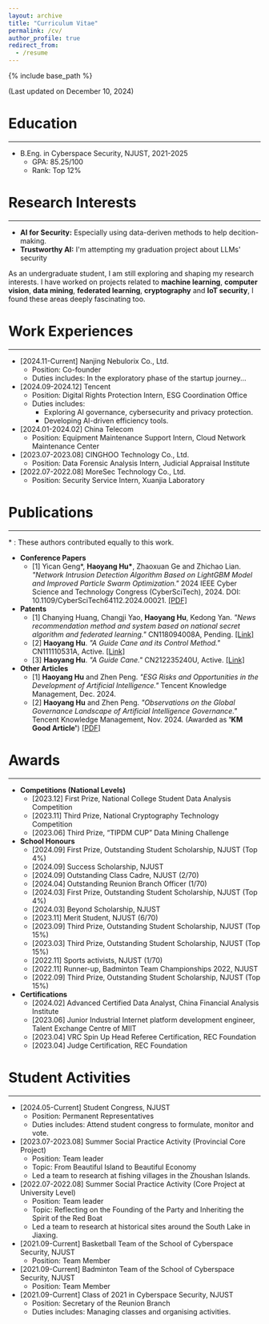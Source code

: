 ```yaml
---
layout: archive
title: "Curriculum Vitae"
permalink: /cv/
author_profile: true
redirect_from:
  - /resume
---
```


{% include base_path %}

(Last updated on December 10, 2024)

Education
======
---
* B.Eng. in Cyberspace Security, NJUST, 2021-2025
  * GPA: 85.25/100
  * Rank: Top 12%

Research Interests
======
---
* **AI for Security:** Especially using data-deriven methods to help decition-making.
* **Trustworthy AI:** I'm attempting my graduation project about LLMs' security

As an undergraduate student, I am still exploring and shaping my research interests. I have worked on projects related to **machine learning**, **computer vision**, **data mining**, **federated learning**, **cryptography** and **IoT security**, I found these areas deeply fascinating too.

Work Experiences
======
---
* [2024.11-Current] Nanjing Nebulorix Co., Ltd.
  * Position: Co-founder
  * Duties includes: In the exploratory phase of the startup journey...
* [2024.09-2024.12] Tencent
  * Position: Digital Rights Protection Intern, ESG Coordination Office
  * Duties includes:
      * Exploring AI governance, cybersecurity and privacy protection.
      * Developing AI-driven efficiency tools.
* [2024.01-2024.02] China Telecom
  * Position: Equipment Maintenance Support Intern, Cloud Network Maintenance Center
* [2023.07-2023.08] CINGHOO Technology Co., Ltd.
  * Position: Data Forensic Analysis Intern, Judicial Appraisal Institute
* [2022.07-2022.08] MoreSec Technology Co., Ltd.
  * Position: Security Service Intern, Xuanjia Laboratory

Publications
======
---
\* : These authors contributed equally to this work.
* **Conference Papers**
  * [1] Yican Geng\*, **Haoyang Hu\***, Zhaoxuan Ge and Zhichao Lian. *"Network Intrusion Detection Algorithm Based on LightGBM Model and Improved Particle Swarm Optimization."* 2024 IEEE Cyber Science and Technology Congress (CyberSciTech), 2024. DOI: 10.1109/CyberSciTech64112.2024.00021. <a href="https://ALIENHHY.github.io/_pages/CyberSciTech2024.pdf" target="_blank">[PDF]</a>
* **Patents**
  * [1] Chanying Huang, Changji Yao, **Haoyang Hu**, Kedong Yan. *"News recommendation method and system based on national secret algorithm and federated learning."* CN118094008A, Pending. <a href="https://patents.google.com/patent/CN118094008A" target="_blank">[Link]</a>
  * [2] **Haoyang Hu**. *"A Guide Cane and its Control Method."* CN111110531A, Active. <a href="https://patents.google.com/patent/CN111110531A" target="_blank">[Link]</a>
  * [3] **Haoyang Hu**. *"A Guide Cane."* CN212235240U, Active. <a href="https://patents.google.com/patent/CN212235240U" target="_blank">[Link]</a>
* **Other Articles**
  * [1] **Haoyang Hu** and Zhen Peng. *"ESG Risks and Opportunities in the Development of Artificial Intelligence."* Tencent Knowledge Management, Dec. 2024.
  * [2] **Haoyang Hu** and Zhen Peng. *"Observations on the Global Governance Landscape of Artificial Intelligence Governance."* Tencent Knowledge Management, Nov. 2024. (Awarded as **'KM Good Article'**) <a href="https://ALIENHHY.github.io/_pages/人工智能治理全球治理态势观察.pdf" target="_blank">[PDF]</a>

Awards
======
---
* **Competitions (National Levels)**
  * [2023.12] First Prize, National College Student Data Analysis Competition
  * [2023.11] Third Prize, National Cryptography Technology Competition
  * [2023.06] Third Prize, “TIPDM CUP” Data Mining Challenge
* **School Honours**
  * [2024.09] First Prize, Outstanding Student Scholarship, NJUST (Top 4%)
  * [2024.09] Success Scholarship, NJUST
  * [2024.09] Outstanding Class Cadre, NJUST (2/70)
  * [2024.04] Outstanding Reunion Branch Officer (1/70)
  * [2024.03] First Prize, Outstanding Student Scholarship, NJUST (Top 4%)
  * [2024.03] Beyond Scholarship, NJUST
  * [2023.11] Merit Student, NJUST (6/70)
  * [2023.09] Third Prize, Outstanding Student Scholarship, NJUST (Top 15%)
  * [2023.03] Third Prize, Outstanding Student Scholarship, NJUST (Top 15%)
  * [2022.11] Sports activists, NJUST (1/70)
  * [2022.11] Runner-up, Badminton Team Championships 2022, NJUST
  * [2022.09] Third Prize, Outstanding Student Scholarship, NJUST (Top 15%)
* **Certifications**
  * [2024.02] Advanced Certified Data Analyst, China Financial Analysis Institute
  * [2023.06] Junior Industrial Internet platform development engineer, Talent Exchange Centre of MIIT
  * [2023.04] VRC Spin Up Head Referee Certification, REC Foundation
  * [2023.04] Judge Certification, REC Foundation

Student Activities
======
---
* [2024.05-Current] Student Congress, NJUST
  * Position: Permanent Representatives
  * Duties includes: Attend student congress to formulate, monitor and vote.
* [2023.07-2023.08] Summer Social Practice Activity (Provincial Core Project)
  * Position: Team leader
  * Topic: From Beautiful Island to Beautiful Economy
  * Led a team to research at fishing villages in the Zhoushan Islands.
* [2022.07-2022.08] Summer Social Practice Activity (Core Project at University Level)
  * Position: Team leader
  * Topic: Reflecting on the Founding of the Party and Inheriting the Spirit of the Red Boat
  * Led a team to research at historical sites around the South Lake in Jiaxing.
* [2021.09-Current] Basketball Team of the School of Cyberspace Security, NJUST
  * Position: Team Member
* [2021.09-Current] Badminton Team of the School of Cyberspace Security, NJUST
  * Position: Team Member
* [2021.09-Current] Class of 2021 in Cyberspace Security, NJUST
  * Position: Secretary of the Reunion Branch
  * Duties includes: Managing classes and organising activities.
